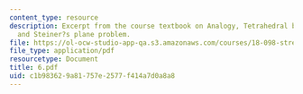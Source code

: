 ```yaml
---
content_type: resource
description: Excerpt from the course textbook on Analogy, Tetrahedral bond angle,
  and Steiner?s plane problem.
file: https://ol-ocw-studio-app-qa.s3.amazonaws.com/courses/18-098-street-fighting-mathematics-january-iap-2008/c1b983629a81757e2577f414a7d0a8a8_6.pdf
file_type: application/pdf
resourcetype: Document
title: 6.pdf
uid: c1b98362-9a81-757e-2577-f414a7d0a8a8
---
```

